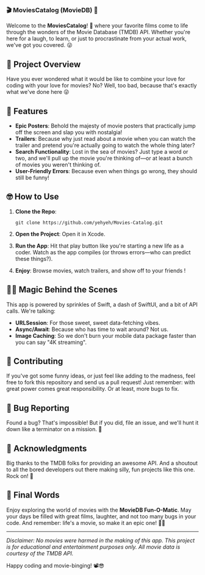 ### 🎬 MoviesCatalog (MovieDB) 🎥

Welcome to the **MoviesCatalog**! 🌟 where your favorite films come to life through the wonders of the Movie Database (TMDB) API. Whether you're here for a laugh, to learn, or just to procrastinate from your actual work, we've got you covered. 😜

## 📜 Project Overview

Have you ever wondered what it would be like to combine your love for coding with your love for movies? No? Well, too bad, because that's exactly what we've done here 😜

## 🚀 Features

- **Epic Posters**: Behold the majesty of movie posters that practically jump off the screen and slap you with nostalgia!
- **Trailers**: Because why just read about a movie when you can watch the trailer and pretend you're actually going to watch the whole thing later?
- **Search Functionality**: Lost in the sea of movies? Just type a word or two, and we'll pull up the movie you're thinking of—or at least a bunch of movies you weren't thinking of.
- **User-Friendly Errors**: Because even when things go wrong, they should still be funny!

## 🤓 How to Use

1. **Clone the Repo**: 
   ```
   git clone https://github.com/yehyeh/Movies-Catalog.git
   ```
2. **Open the Project**: Open it in Xcode.

3. **Run the App**: Hit that play button like you're starting a new life as a coder. Watch as the app compiles (or throws errors—who can predict these things?).

4. **Enjoy**: Browse movies, watch trailers, and show off to your friends !

## 🧙‍♂️ Magic Behind the Scenes

This app is powered by sprinkles of Swift, a dash of SwiftUI, and a bit of API calls. We're talking:
- **URLSession**: For those sweet, sweet data-fetching vibes.
- **Async/Await**: Because who has time to wait around? Not us.
- **Image Caching**: So we don't burn your mobile data package faster than you can say "4K streaming".

## 🙌 Contributing

If you've got some funny ideas, or just feel like adding to the madness, feel free to fork this repository and send us a pull request! Just remember: with great power comes great responsibility. Or at least, more bugs to fix.

## 🐛 Bug Reporting

Found a bug? That's impossible! But if you did, file an issue, and we'll hunt it down like a terminator on a mission. 🤖

## 🎉 Acknowledgments

Big thanks to the TMDB folks for providing an awesome API. And a shoutout to all the bored developers out there making silly, fun projects like this one. Rock on! 🤘

## 🥳 Final Words

Enjoy exploring the world of movies with the **MovieDB Fun-O-Matic**. May your days be filled with great films, laughter, and not too many bugs in your code. And remember: life's a movie, so make it an epic one! 🎥🍿

---

*Disclaimer: No movies were harmed in the making of this app. This project is for educational and entertainment purposes only. All movie data is courtesy of the TMDB API.*

Happy coding and movie-binging! 📽️😎
